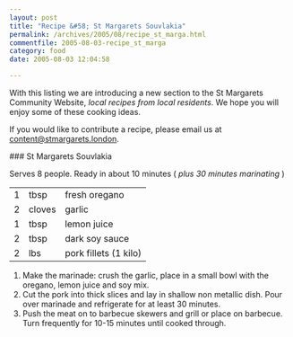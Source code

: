 ```yaml
---
layout: post
title: "Recipe &#58; St Margarets Souvlakia"
permalink: /archives/2005/08/recipe_st_marga.html
commentfile: 2005-08-03-recipe_st_marga
category: food
date: 2005-08-03 12:04:58

---
```


With this listing we are introducing a new section to the St Margarets Community Website, *local recipes from local residents*. We hope you will enjoy some of these cooking ideas.

If you would like to contribute a recipe, please email us at [content@stmargarets.london](mailto:content@stmargarets.london).

<div markdown="1" class="recipe">
### St Margarets Souvlakia

Serves 8 people.
Ready in about 10 minutes ( *plus 30 minutes marinating* )

|     |        |                       |
|-----|--------|-----------------------|
| 1   | tbsp   | fresh oregano         |
| 2   | cloves | garlic                |
| 1   | tbsp   | lemon juice           |
| 2   | tbsp   | dark soy sauce        |
| 2   | lbs    | pork fillets (1 kilo) |

1.  Make the marinade: crush the garlic, place in a small bowl with the oregano, lemon juice and soy mix.
2.  Cut the pork into thick slices and lay in shallow non metallic dish. Pour over marinade and refrigerate for at least 30 minutes.
3.  Push the meat on to barbecue skewers and grill or place on barbecue. Turn frequently for 10-15 minutes until cooked through.

</div>
